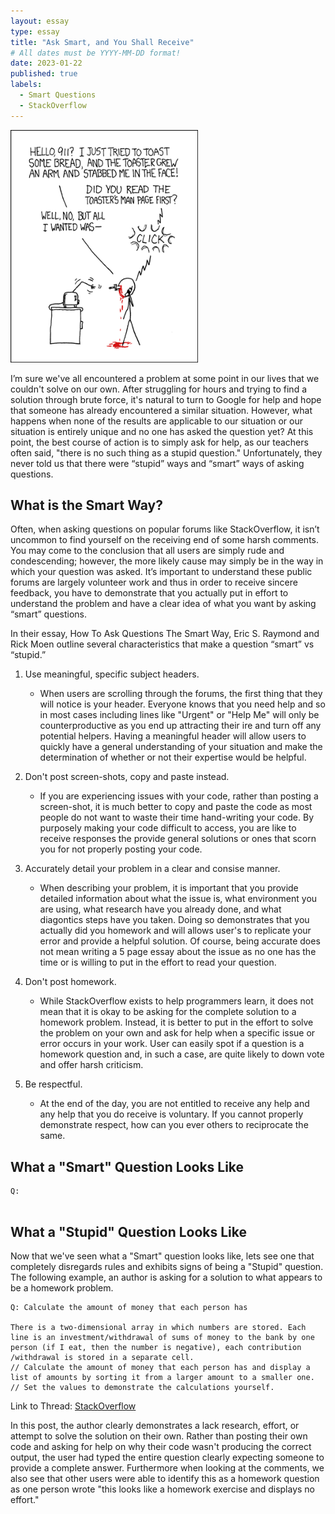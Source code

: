 ```yaml
---
layout: essay
type: essay
title: "Ask Smart, and You Shall Receive"
# All dates must be YYYY-MM-DD format!
date: 2023-01-22
published: true
labels:
  - Smart Questions
  - StackOverflow
---
```


<img width="300px" class="rounded float-start pe-4" src="../img/smart-questions/rtfm.png">

I’m sure we've all encountered a problem at some point in our lives that we couldn't solve on our own. After struggling for hours and trying to find a solution through brute force, it's natural to turn to Google for help and hope that someone has already encountered a similar situation. However, what happens when none of the results are applicable to our situation or our situation is entirely unique and no one has asked the question yet? At this point, the best course of action is to simply ask for help, as our teachers often said, "there is no such thing as a stupid question." Unfortunately, they never told us that there were “stupid” ways and “smart” ways of asking questions. 

## What is the Smart Way?

Often, when asking questions on popular forums like StackOverflow, it isn’t uncommon to find yourself on the receiving end of some harsh comments. You may come to the conclusion that all users are simply rude and condescending; however, the more likely cause may simply be in the way in which your question was asked. It’s important to understand these public forums are largely volunteer work and thus in order to receive sincere feedback, you have to demonstrate that you actually put in effort to understand the problem and have a clear idea of what you want by asking “smart” questions.

In their essay, How To Ask Questions The Smart Way, Eric S. Raymond and Rick Moen outline several characteristics that make a question “smart” vs “stupid.” 

1. Use meaningful, specific subject headers.
   - When users are scrolling through the forums, the first thing that they will notice is your header. Everyone knows that you need help and so in most cases including lines like "Urgent" or "Help Me" will only be counterproductive as you end up attracting their ire and turn off any potential helpers. Having a meaningful header will allow users to quickly have a general understanding of your situation and make the determination of whether or not their expertise would be helpful.  
2. Don't post screen-shots, copy and paste instead.
   - If you are experiencing issues with your code, rather than posting a screen-shot, it is much better to copy and paste the code as most people do not want to waste their time hand-writing your code. By purposely making your code difficult to access, you are like to receive responses the provide general solutions or ones that scorn you for not properly posting your code. 
3. Accurately detail your problem in a clear and consise manner.
   - When describing your problem, it is important that you provide detailed information about what the issue is, what environment you are using, what research have you already done, and what diagontics steps have you taken. Doing so demonstrates that you actually did you homework and will allows user's to replicate your error and provide a helpful solution. Of course, being accurate does not mean writing a 5 page essay about the issue as no one has the time or is willing to put in the effort to read your question.
4. Don't post homework.
   - While StackOverflow exists to help programmers learn, it does not mean that it is okay to be asking for the complete solution to a homework problem. Instead, it is better to put in the effort to solve the problem on your own and ask for help when a specific issue or error occurs in your work. User can easily spot if a question is a homework question and, in such a case, are quite likely to down vote and offer harsh criticism. 

5. Be respectful.
   - At the end of the day, you are not entitled to receive any help and any help that you do receive is voluntary. If you cannot properly demonstrate respect, how can you ever others to reciprocate the same. 

## What a "Smart" Question Looks Like

```
Q: 


```

## What a "Stupid" Question Looks Like

Now that we've seen what a "Smart" question looks like, lets see one that completely disregards rules and exhibits signs of being a "Stupid" question. The following example, an author is asking for a solution to what appears to be a homework problem.

```
Q: Calculate the amount of money that each person has

There is a two-dimensional array in which numbers are stored. Each line is an investment/withdrawal of sums of money to the bank by one person (if I eat, then the number is negative), each contribution /withdrawal is stored in a separate cell. 
// Calculate the amount of money that each person has and display a list of amounts by sorting it from a larger amount to a smaller one. 
// Set the values to demonstrate the calculations yourself.
```
Link to Thread: [StackOverflow](https://stackoverflow.com/questions/75207035/calculate-the-amount-of-money-that-each-person-has)

In this post, the author clearly demonstrates a lack research, effort, or attempt to solve the solution on their own. Rather than posting their own code and asking for help on why their code wasn't producing the correct output, the user had typed the entire question clearly expecting someone to provide a complete answer. 
Furthermore when looking at the comments, we also see that other users were able to identify this as a homework question as one person wrote "this looks like a homework exercise and displays no effort."
